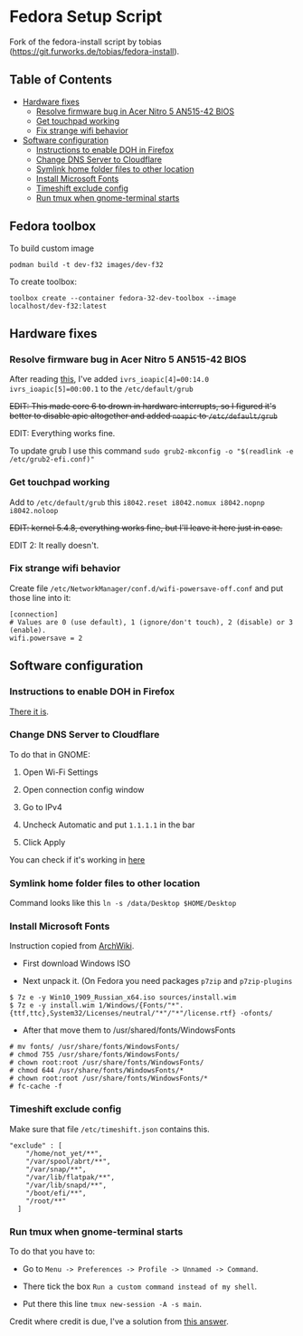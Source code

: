 # Fedora Setup Script

Fork of the fedora-install script by tobias (https://git.furworks.de/tobias/fedora-install).

## Table of Contents

- [Hardware fixes](#hardware-fixes)
   * [Resolve firmware bug in Acer Nitro 5 AN515-42 BIOS](#resolve-firmware-bug-in-acer-nitro-5-AN515-42-BIOS)
   * [Get touchpad working](#get-touchpad-working)
   * [Fix strange wifi behavior](#fix-strange-wifi-behavior)
 - [Software configuration](#software-configuration)
   * [Instructions to enable DOH in Firefox](#instructions-to-enable-DOH-in-Firefox)
   * [Change DNS Server to Cloudflare](#Change-DNS-Server-to-cloudflare)
   * [Symlink home folder files to other location](#Symlink-home-folder-files-to-other-location)
   * [Install Microsoft Fonts](#Install-Microsoft-Fonts)
   * [Timeshift exclude config](#Timeshift-exclude-config)
   * [Run tmux when gnome-terminal starts](#Run-tmux-when-gnome-terminal-starts)

## Fedora toolbox

To build custom image 

```
podman build -t dev-f32 images/dev-f32
```

To create toolbox:

```
toolbox create --container fedora-32-dev-toolbox --image localhost/dev-f32:latest
```

## Hardware fixes

### Resolve firmware bug in Acer Nitro 5 AN515-42 BIOS

After reading [this](https://ubuntuforums.org/showthread.php?t=2254677), I've added `ivrs_ioapic[4]=00:14.0 ivrs_ioapic[5]=00:00.1` to the `/etc/default/grub`

~~EDIT: This made core 6 to drown in hardware interrupts, so I figured it's better to disable apic altogether and added `noapic` to `/etc/default/grub`~~

EDIT: Everything works fine.

To update grub I use this command `sudo grub2-mkconfig -o "$(readlink -e /etc/grub2-efi.conf)"`

### Get touchpad working

Add to `/etc/default/grub` this `i8042.reset i8042.nomux i8042.nopnp i8042.noloop`

~~EDIT: kernel 5.4.8, everything works fine, but I'll leave it here just in case.~~

EDIT 2: It really doesn't.

### Fix strange wifi behavior 

Create file `/etc/NetworkManager/conf.d/wifi-powersave-off.conf` and put those line into it:

```
[connection]
# Values are 0 (use default), 1 (ignore/don't touch), 2 (disable) or 3 (enable).
wifi.powersave = 2
```

## Software configuration

### Instructions to enable DOH in Firefox

[There it is](https://support.mozilla.org/en-US/kb/firefox-dns-over-https).

### Change DNS Server to Cloudflare

To do that in GNOME:

1. Open Wi-Fi Settings

2. Open connection config window

3. Go to IPv4

4. Uncheck Automatic and put `1.1.1.1` in the bar

5. Click Apply

You can check if it's working in [here](https://www.cloudflare.com/ssl/encrypted-sni/)

### Symlink home folder files to other location

Command looks like this `ln -s /data/Desktop $HOME/Desktop`

### Install Microsoft Fonts

Instruction copied from [ArchWiki](https://wiki.archlinux.org/index.php/Microsoft_fonts).

* First download Windows ISO

* Next unpack it. (On Fedora you need packages `p7zip` and `p7zip-plugins`

```
$ 7z e -y Win10_1909_Russian_x64.iso sources/install.wim 
$ 7z e -y install.wim 1/Windows/{Fonts/"*".{ttf,ttc},System32/Licenses/neutral/"*"/"*"/license.rtf} -ofonts/
```

* After that move them to /usr/shared/fonts/WindowsFonts

```
# mv fonts/ /usr/share/fonts/WindowsFonts/
# chmod 755 /usr/share/fonts/WindowsFonts/
# chown root:root /usr/share/fonts/WindowsFonts/
# chmod 644 /usr/share/fonts/WindowsFonts/*
# chown root:root /usr/share/fonts/WindowsFonts/*
# fc-cache -f
```

### Timeshift exclude config

Make sure that file `/etc/timeshift.json` contains this.

```
"exclude" : [
    "/home/not_yet/**",
    "/var/spool/abrt/**",
    "/var/snap/**",
    "/var/lib/flatpak/**",
    "/var/lib/snapd/**",
    "/boot/efi/**",
    "/root/**"
  ]
```

### Run tmux when gnome-terminal starts

To do that you have to:

* Go to `Menu -> Preferences -> Profile -> Unnamed -> Command`.

* There tick the box `Run a custom command instead of my shell`.

* Put there this line `tmux new-session -A -s main`.

Credit where credit is due, I've a solution from [this answer](https://unix.stackexchange.com/a/176885). 
